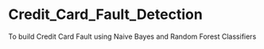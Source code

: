 # Credit_Card_Fault_Detection
To build Credit Card Fault using Naive Bayes and Random Forest Classifiers

